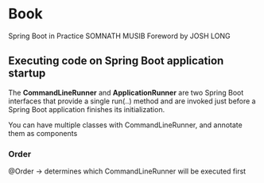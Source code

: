 # Book
Spring Boot in Practice
SOMNATH MUSIB
Foreword by JOSH LONG


## Executing code on Spring Boot application startup
The **CommandLineRunner** and **ApplicationRunner** are two Spring Boot interfaces
that provide a single run(..) method and are invoked just before a Spring Boot application
finishes its initialization.

You can have multiple classes with CommandLineRunner, and annotate them as components


### Order
@Order -> determines which CommandLineRunner will be executed first
